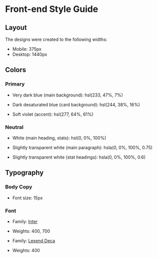# Front-end Style Guide

## Layout

The designs were created to the following widths:

- Mobile: 375px
- Desktop: 1440px

## Colors

### Primary

- Very dark blue (main background): hsl(233, 47%, 7%) 
<!-- done -->
- Dark desaturated blue (card background): hsl(244, 38%, 16%)
<!-- done -->
- Soft violet (accent): hsl(277, 64%, 61%)
<!-- done -->

### Neutral

- White (main heading, stats): hsl(0, 0%, 100%)
<!-- done -->
- Slightly transparent white (main paragraph): hsla(0, 0%, 100%, 0.75)
<!-- done -->
- Slightly transparent white (stat headings): hsla(0, 0%, 100%, 0.6)
<!-- done -->

## Typography

### Body Copy

- Font size: 15px
<!-- done -->

### Font

- Family: [Inter](https://fonts.google.com/specimen/Inter)
- Weights: 400, 700

- Family: [Lexend Deca](https://fonts.google.com/specimen/Lexend+Deca)
- Weights: 400
